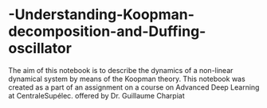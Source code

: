 # -Understanding-Koopman-decomposition-and-Duffing-oscillator
The aim of this notebook is to describe the dynamics of a non-linear dynamical system by means of the Koopman theory.  This notebook was created as a part of an assignment on a course on Advanced Deep Learning at CentraleSupélec. offered by Dr. Guillaume Charpiat 
